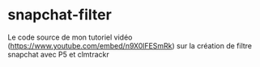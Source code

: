 # snapchat-filter

Le code source de mon tutoriel vidéo (https://www.youtube.com/embed/n9X0lFESmRk) sur la création de filtre snapchat avec P5 et clmtrackr
